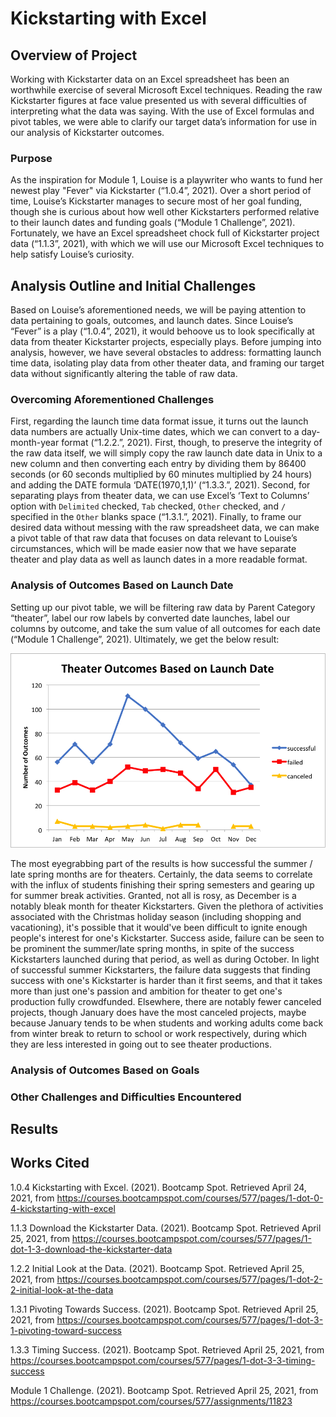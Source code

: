 # Kickstarting with Excel

## Overview of Project

Working with Kickstarter data on an Excel spreadsheet has been an worthwhile exercise of several Microsoft Excel techniques. Reading the raw Kickstarter figures at face value presented us with several difficulties of interpreting what the data was saying. With the use of Excel formulas and pivot tables, we were able to clarify our target data’s information for use in our analysis of Kickstarter outcomes. 

### Purpose

As the inspiration for Module 1, Louise is a playwriter who wants to fund her newest play "Fever" via Kickstarter (“1.0.4”, 2021). Over a short period of time, Louise’s Kickstarter manages to secure most of her goal funding, though she is curious about how well other Kickstarters performed relative to their launch dates and funding goals (“Module 1 Challenge”, 2021). Fortunately, we have an Excel spreadsheet chock full of Kickstarter project data (“1.1.3”, 2021), with which we will use our Microsoft Excel techniques to help satisfy Louise’s curiosity.

## Analysis Outline and Initial Challenges

Based on Louise’s aforementioned needs, we will be paying attention to data pertaining to goals, outcomes, and launch dates. Since Louise’s “Fever” is a play (“1.0.4”, 2021), it would behoove us to look specifically at data from theater Kickstarter projects, especially plays. Before jumping into analysis, however, we have several obstacles to address: formatting launch time data, isolating play data from other theater data, and framing our target data without significantly altering the table of raw data. 

### Overcoming Aforementioned Challenges

First, regarding the launch time data format issue, it turns out the launch data numbers are actually Unix-time dates, which we can convert to a day-month-year format (“1.2.2.”, 2021). First, though, to preserve the integrity of the raw data itself, we will simply copy the raw launch date data in Unix to a new column and then converting each entry by dividing them by 86400 seconds (or 60 seconds multiplied by 60 minutes multiplied by 24 hours) and adding the DATE formula ‘DATE(1970,1,1)’ (“1.3.3.”, 2021). Second, for separating plays from theater data, we can use Excel’s ‘Text to Columns’ option with `Delimited` checked, `Tab` checked, `Other` checked, and `/` specified in the `Other` blanks space (“1.3.1.”, 2021). Finally, to frame our desired data without messing with the raw spreadsheet data, we can make a pivot table of that raw data that focuses on data relevant to Louise’s circumstances, which will be made easier now that we have separate theater and play data as well as launch dates in a more readable format.

### Analysis of Outcomes Based on Launch Date

Setting up our pivot table, we will be filtering raw data by Parent Category “theater”, label our row labels by converted date launches, label our columns by outcome, and take the sum value of all outcomes for each date (“Module 1 Challenge”, 2021). Ultimately, we get the below result:

![Theater Outcomes vs Launch](/resources/Theater_Outcomes_vs_Launch.png)

The most eyegrabbing part of the results is how successful the summer / late spring months are for theaters. Certainly, the data seems to correlate with the influx of students finishing their spring semesters and gearing up for summer break activities. Granted, not all is rosy, as December is a notably bleak month for theater Kickstarters. Given the plethora of activities associated with the Christmas holiday season (including shopping and vacationing), it's possible that it would've been difficult to ignite enough people's interest for one's Kickstarter. Success aside, failure can be seen to be prominent the summer/late spring months, in spite of the success Kickstarters launched during that period, as well as during October. In light of successful summer Kickstarters, the failure data suggests that finding success with one's Kickstarter is harder than it first seems, and that it takes more than just one's passion and ambition for theater to get one's production fully crowdfunded. Elsewhere, there are notably fewer canceled projects, though January does have the most canceled projects, maybe because January tends to be when students and working adults come back from winter break to return to school or work respectively, during which they are less interested in going out to see theater productions.

### Analysis of Outcomes Based on Goals

### Other Challenges and Difficulties Encountered

## Results

## Works Cited
1.0.4 Kickstarting with Excel. (2021). Bootcamp Spot. Retrieved April 24, 2021, from 
    https://courses.bootcampspot.com/courses/577/pages/1-dot-0-4-kickstarting-with-excel

1.1.3 Download the Kickstarter Data. (2021). Bootcamp Spot. Retrieved April 25, 2021, from 
    https://courses.bootcampspot.com/courses/577/pages/1-dot-1-3-download-the-kickstarter-data

1.2.2 Initial Look at the Data. (2021). Bootcamp Spot. Retrieved April 25, 2021, from 
    https://courses.bootcampspot.com/courses/577/pages/1-dot-2-2-initial-look-at-the-data

1.3.1 Pivoting Towards Success. (2021). Bootcamp Spot. Retrieved April 25, 2021, from 
    https://courses.bootcampspot.com/courses/577/pages/1-dot-3-1-pivoting-toward-success

1.3.3 Timing Success. (2021). Bootcamp Spot. Retrieved April 25, 2021, from 
    https://courses.bootcampspot.com/courses/577/pages/1-dot-3-3-timing-success

Module 1 Challenge. (2021). Bootcamp Spot. Retrieved April 25, 2021, from 
    https://courses.bootcampspot.com/courses/577/assignments/11823
